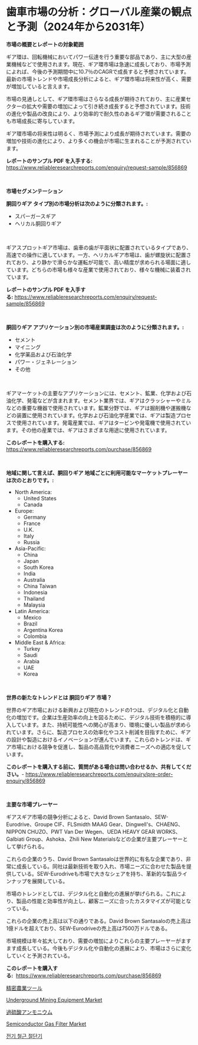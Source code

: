 <p><h1>歯車市場の分析：グローバル産業の観点と予測（2024年から2031年）</h1></p><p><strong>市場の概要とレポートの対象範囲</strong></p>
<p><p>ギア環は、回転機械においてパワー伝達を行う重要な部品であり、主に大型の産業機械などで使用されます。現在、ギア環市場は急速に成長しており、市場予測によれば、今後の予測期間中に10.7％のCAGRで成長すると予想されています。最新の市場トレンドや市場成長分析によると、ギア環市場は将来性が高く、需要が増加していると言えます。</p><p>市場の見通しとして、ギア環市場はさらなる成長が期待されており、主に産業セクターの拡大や需要の増加によって引き続き成長すると予想されています。技術の進化や製品の改良により、より効率的で耐久性のあるギア環が需要されることも市場成長に寄与しています。</p><p>ギア環市場の将来性は明るく、市場予測により成長が期待されています。需要の増加や技術の進化により、より多くの機会が市場に生まれることが予測されています。</p></p>
<p><strong>レポートのサンプル PDF を入手する:</strong> <a href="https://www.reliableresearchreports.com/enquiry/request-sample/856869">https://www.reliableresearchreports.com/enquiry/request-sample/856869</a></p>
<p>&nbsp;</p>
<p><strong>市場セグメンテーション</strong></p>
<p><strong>胴回りギア タイプ別の市場分析は次のように分類されます。:</strong></p>
<p><ul><li>スパーガースギア</li><li>ヘリカル胴回りギア</li></ul></p>
<p>&nbsp;</p>
<p><p>ギアスプロットギア市場は、歯車の歯が平面状に配置されているタイプであり、高速での操作に適しています。一方、ヘリカルギア市場は、歯が螺旋状に配置されており、より静かで滑らかな運転が可能で、高い精度が求められる場面に適しています。どちらの市場も様々な産業で使用されており、様々な機械に装着されています。</p></p>
<p><strong>レポートのサンプル PDF を入手する:</strong>&nbsp;<a href="https://www.reliableresearchreports.com/enquiry/request-sample/856869">https://www.reliableresearchreports.com/enquiry/request-sample/856869</a></p>
<p>&nbsp;</p>
<p><strong> 胴回りギア アプリケーション別の市場産業調査は次のように分類されます。:</strong></p>
<p><ul><li>セメント</li><li>マイニング</li><li>化学薬品および石油化学</li><li>パワー・ジェネレーション</li><li>その他</li></ul></p>
<p>&nbsp;</p>
<p><p>ギアマーケットの主要なアプリケーションには、セメント、鉱業、化学および石油化学、発電などが含まれます。セメント業界では、ギアはクラッシャーやミルなどの重要な機器で使用されています。鉱業分野では、ギアは掘削機や運搬機などの装置に使用されています。化学および石油化学産業では、ギアは製造プロセスで使用されています。発電産業では、ギアはタービンや発電機で使用されています。その他の産業では、ギアはさまざまな用途に使用されています。</p></p>
<p><strong>このレポートを購入する:</strong>&nbsp; <a href="https://www.reliableresearchreports.com/purchase/856869">https://www.reliableresearchreports.com/purchase/856869</a></p>
<p>&nbsp;</p>
<p><strong>地域に関して言えば、胴回りギア 地域ごとに利用可能なマーケットプレーヤーは次のとおりです。:</strong></p>
<p><ul>
    <li>
        North America:
        <ul>
            <li>United States</li>
            <li>Canada</li>
        </ul>
    </li>
    <li>
        Europe:
        <ul>
            <li>Germany</li>
            <li>France</li>
            <li>U.K.</li>
            <li>Italy</li>
            <li>Russia</li>
        </ul>
    </li>
    <li>
        Asia-Pacific:
        <ul>
            <li>China</li>
            <li>Japan</li>
            <li>South Korea</li>
            <li>India</li>
            <li>Australia</li>
            <li>China Taiwan</li>
            <li>Indonesia</li>
            <li>Thailand</li>
            <li>Malaysia</li>
        </ul>
    </li>
    <li>
        Latin America:
        <ul>
            <li>Mexico</li>
            <li>Brazil</li>
            <li>Argentina Korea</li>
            <li>Colombia</li>
        </ul>
    </li>
    <li>
        Middle East & Africa:
        <ul>
            <li>Turkey</li>
            <li>Saudi</li>
            <li>Arabia</li>
            <li>UAE</li>
            <li>Korea</li>
        </ul>
    </li>
    </ul></p>
<p>&nbsp;</p>
<p><strong>世界の新たなトレンドとは 胴回りギア 市場？</strong></p>
<p><p>世界のギア市場における新興および現在のトレンドの1つは、デジタル化と自動化の増加です。企業は生産効率の向上を図るために、デジタル技術を積極的に導入しています。また、持続可能性への関心が高まり、環境に優しい製品が求められています。さらに、製造プロセスの効率化やコスト削減を目指すために、ギアの設計や製造におけるイノベーションが進んでいます。これらのトレンドは、ギア市場における競争を促進し、製品の高品質化や消費者ニーズへの適応を促しています。</p></p>
<p><strong>このレポートを購入する前に、質問がある場合は問い合わせるか、共有してください。</strong>- <a href="https://www.reliableresearchreports.com/enquiry/pre-order-enquiry/856869">https://www.reliableresearchreports.com/enquiry/pre-order-enquiry/856869</a></p>
<p>&nbsp;</p>
<p><strong>主要な市場プレーヤー</strong></p>
<p><p>ギアスギア市場の競争分析によると、David Brown Santasalo、SEW-Eurodrive、Groupe CIF、FLSmidth MAAG Gear、Dingwell's、CHAENG、NIPPON CHUZO、PWT Van Der Wegen、UEDA HEAVY GEAR WORKS、Galbiati Group、Ashoka、Zhili New Materialsなどの企業が主要プレーヤーとして挙げられる。</p><p>これらの企業のうち、David Brown Santasaloは世界的に有名な企業であり、非常に成長している。同社は最新技術を取り入れ、市場ニーズに合わせた製品を提供している。SEW-Eurodriveも市場で大きなシェアを持ち、革新的な製品ラインナップを展開している。</p><p>市場のトレンドとしては、デジタル化と自動化の進展が挙げられる。これにより、製品の性能と効率性が向上し、顧客ニーズに合ったカスタマイズが可能となっている。</p><p>これらの企業の売上高は以下の通りである。David Brown Santasaloの売上高は1億ドルを超えており、SEW-Eurodriveの売上高は7500万ドルである。</p><p>市場規模は年々拡大しており、需要の増加によりこれらの主要プレーヤーがますます成長している。今後もデジタル化や自動化の進展により、市場はさらに変化していくと予測されている。</p></p>
<p><strong>このレポートを購入する:</strong>&nbsp;&nbsp;<a href="https://www.reliableresearchreports.com/purchase/856869">https://www.reliableresearchreports.com/purchase/856869</a></p>
<p><p><a href="https://medium.com/@dm15982023/%E7%B2%BE%E5%AF%86%E8%BE%B2%E6%A5%AD%E3%83%84%E3%83%BC%E3%83%AB%E5%B8%82%E5%A0%B4%E5%88%86%E6%9E%90-%E3%81%9D%E3%81%AEcagr-%E5%B8%82%E5%A0%B4%E3%82%BB%E3%82%B0%E3%83%A1%E3%83%B3%E3%83%86%E3%83%BC%E3%82%B7%E3%83%A7%E3%83%B3-%E3%81%8A%E3%82%88%E3%81%B3%E4%B8%96%E7%95%8C%E7%9A%84%E3%81%AA%E6%A5%AD%E7%95%8C%E6%A6%82%E6%B3%81-e74a72d2f259">精密農業ツール</a></p><p><a href="https://view.publitas.com/reportprime-1/underground-mining-equipment-market-analysis-and-market-size-global-industry-overview-market-segmentation-and-forecast-2024-to-2031/">Underground Mining Equipment Market</a></p><p><a href="https://medium.com/@rodhoppe07/%E7%A1%AB%E9%85%B8%E3%82%A2%E3%83%B3%E3%83%A2%E3%83%8B%E3%82%A6%E3%83%A0%E5%B8%82%E5%A0%B4%E3%82%B7%E3%82%A7%E3%82%A2%E3%81%AE%E9%80%B2%E5%8C%96%E3%81%A8%E5%B8%82%E5%A0%B4%E6%88%90%E9%95%B7%E3%83%88%E3%83%AC%E3%83%B3%E3%83%89-2024%E5%B9%B4-2031%E5%B9%B4-b87d6091f3b8">過硫酸アンモニウム</a></p><p><a href="https://issuu.com/reportprime-2/docs/semiconductor-gas-filter-market-size-2030.pptx">Semiconductor Gas Filter Market</a></p><p><a href="https://github.com/vsoq0zknh59/Market-Research-Report-List-1/blob/main/25684393462.md">전기 철근 절단기</a></p></p>